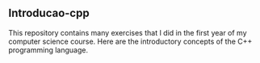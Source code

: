 ## Introducao-cpp

This repository contains many exercises that I did in the first year of my computer science course.
Here are the introductory concepts of the C++ programming language.
